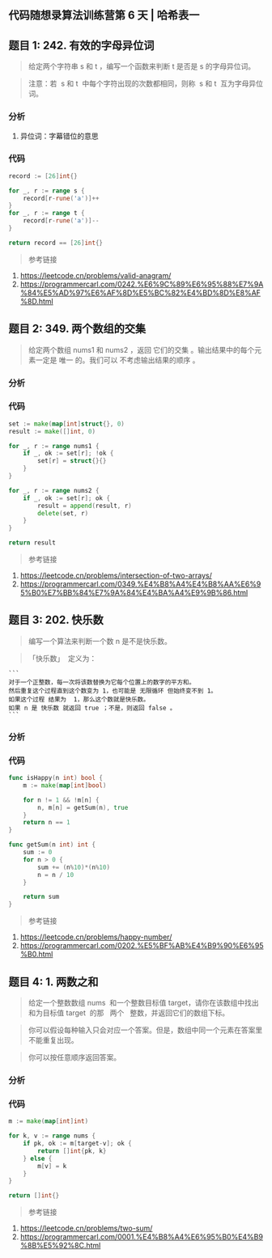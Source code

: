 ## 代码随想录算法训练营第 6 天 | 哈希表一

## 题目 1: 242. 有效的字母异位词

> 给定两个字符串 s 和 t ，编写一个函数来判断 t 是否是 s 的字母异位词。

> 注意：若  s 和 t  中每个字符出现的次数都相同，则称  s 和 t  互为字母异位词。

### 分析

1. 异位词：字幕错位的意思

### 代码

```go
record := [26]int{}

for _, r := range s {
	record[r-rune('a')]++
}
for _, r := range t {
	record[r-rune('a')]--
}

return record == [26]int{}
```

> 参考链接

1. https://leetcode.cn/problems/valid-anagram/
2. https://programmercarl.com/0242.%E6%9C%89%E6%95%88%E7%9A%84%E5%AD%97%E6%AF%8D%E5%BC%82%E4%BD%8D%E8%AF%8D.html

## 题目 2: 349. 两个数组的交集

> 给定两个数组 nums1 和 nums2 ，返回 它们的交集 。输出结果中的每个元素一定是 唯一 的。我们可以 不考虑输出结果的顺序 。

### 分析

### 代码

```go
set := make(map[int]struct{}, 0)
result := make([]int, 0)

for _, r := range nums1 {
	if _, ok := set[r]; !ok {
		set[r] = struct{}{}
	}
}

for _, r := range nums2 {
	if _, ok := set[r]; ok {
		result = append(result, r)
		delete(set, r)
	}
}

return result
```

> 参考链接

1. https://leetcode.cn/problems/intersection-of-two-arrays/
2. https://programmercarl.com/0349.%E4%B8%A4%E4%B8%AA%E6%95%B0%E7%BB%84%E7%9A%84%E4%BA%A4%E9%9B%86.html

## 题目 3: 202. 快乐数

> 编写一个算法来判断一个数 n 是不是快乐数。

> 「快乐数」  定义为：

    ```
    对于一个正整数，每一次将该数替换为它每个位置上的数字的平方和。
    然后重复这个过程直到这个数变为 1，也可能是 无限循环 但始终变不到 1。
    如果这个过程 结果为  1，那么这个数就是快乐数。
    如果 n 是 快乐数 就返回 true ；不是，则返回 false 。
    ```

### 分析

### 代码

```go
func isHappy(n int) bool {
    m := make(map[int]bool)

    for n != 1 && !m[n] {
        n, m[n] = getSum(n), true
    }
    return n == 1
}

func getSum(n int) int {
    sum := 0
    for n > 0 {
        sum += (n%10)*(n%10)
        n = n / 10
    }

    return sum
}
```

> 参考链接

1. https://leetcode.cn/problems/happy-number/
2. https://programmercarl.com/0202.%E5%BF%AB%E4%B9%90%E6%95%B0.html

## 题目 4: 1. 两数之和

> 给定一个整数数组 nums  和一个整数目标值 target，请你在该数组中找出 和为目标值 target  的那   两个   整数，并返回它们的数组下标。

> 你可以假设每种输入只会对应一个答案。但是，数组中同一个元素在答案里不能重复出现。

> 你可以按任意顺序返回答案。

### 分析

### 代码

```go
m := make(map[int]int)

for k, v := range nums {
	if pk, ok := m[target-v]; ok {
		return []int{pk, k}
	} else {
		m[v] = k
	}
}

return []int{}
```

> 参考链接

1. https://leetcode.cn/problems/two-sum/
2. https://programmercarl.com/0001.%E4%B8%A4%E6%95%B0%E4%B9%8B%E5%92%8C.html
